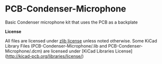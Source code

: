 # PCB-Condenser-Microphone
Basic Condenser microphone kit that uses the PCB as a backplate

**License**

All files are licensed under [zlib license](https://opensource.org/licenses/Zlib) unless noted otherwise.
Some KiCad Library Files (PCB-Condenser-Microphone/<backup>.lib and PCB-Condenser-Microphone/<kicad derived file>.dcm) are licensed under [KiCad Libraries License] (http://kicad-pcb.org/libraries/license/)